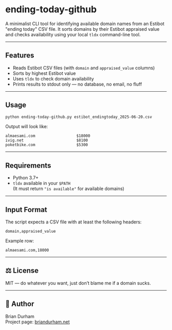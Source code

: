# ending-today-github

A minimalist CLI tool for identifying available domain names from an Estibot "ending today" CSV file. It sorts domains by their Estibot appraised value and checks availability using your local `tldx` command-line tool.

---

## Features

- Reads Estibot CSV files (with `domain` and `appraised_value` columns)
- Sorts by highest Estibot value
- Uses `tldx` to check domain availability
- Prints results to stdout only — no database, no email, no fluff

---

## Usage

```bash
python ending-today-github.py estibot_endingtoday_2025-06-20.csv
```

Output will look like:

```
almaesami.com                  $18000
ivig.net                       $8100
poketbike.com                  $5300
```

---

## Requirements

- Python 3.7+
- `tldx` available in your `$PATH`  
  (It must return `"is available"` for available domains)

---

## Input Format

The script expects a CSV file with at least the following headers:

```
domain,appraised_value
```

Example row:

```
almaesami.com,18000
```

---

## ⚖️ License

MIT — do whatever you want, just don’t blame me if a domain sucks.

---

## 🧠 Author

Brian Durham  
Project page: [briandurham.net](https://briandurham.net)

